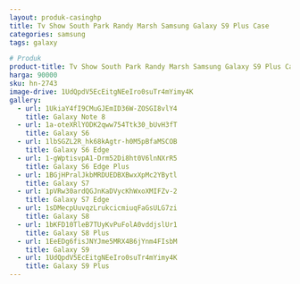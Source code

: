 ```yaml
---
layout: produk-casinghp
title: Tv Show South Park Randy Marsh Samsung Galaxy S9 Plus Case
categories: samsung
tags: galaxy

# Produk
product-title: Tv Show South Park Randy Marsh Samsung Galaxy S9 Plus Case
harga: 90000
sku: hn-2743
image-drive: 1UdQpdV5EcEitgNEeIro0suTr4mYimy4K
gallery:
  - url: 1UkiaY4fI9CMuGJEmID36W-ZOSGI8vlY4
    title: Galaxy Note 8
  - url: 1a-oteXRlYODK2qww754Ttk30_bUvH3fT
    title: Galaxy S6
  - url: 1lbSGZL2R_hk68kAgtr-h0M5pBfaMSCOB
    title: Galaxy S6 Edge
  - url: 1-gWptisvpA1-Drm52Di8ht0V6lnNXrR5
    title: Galaxy S6 Edge Plus
  - url: 1BGjHPralJkbMRDUEDBXBwxXpMc2YBytl
    title: Galaxy S7
  - url: 1pVRw30ardQGJnKaDVycKhWxoXMIFZv-2
    title: Galaxy S7 Edge
  - url: 1sDMecpUuvqzLrukcicmiuqFaGsULG7zi
    title: Galaxy S8
  - url: 1bKFD10TleB7TUyKvPuFolA0vddjslUr1
    title: Galaxy S8 Plus
  - url: 1EeEDg6fisJNYJme5MRX4B6jYnm4FIsbM
    title: Galaxy S9
  - url: 1UdQpdV5EcEitgNEeIro0suTr4mYimy4K
    title: Galaxy S9 Plus
---
```

